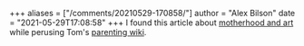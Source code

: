 +++
aliases = ["/comments/20210529-170858/"]
author = "Alex Bilson"
date = "2021-05-29T17:08:58"
+++
I found this article about [motherhood and art](https://www.thecut.com/2016/04/portrait-motherhood-creativity-c-v-r.html) while perusing Tom's [parenting wiki](https://tomcritchlow.com/wiki/parenting/).


